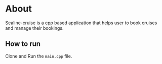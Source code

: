# About
Sealine-cruise is a cpp based application that helps user to book cruises and manage their bookings.

## How to run
Clone and Run the `main.cpp` file.
